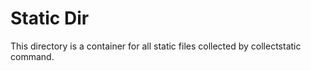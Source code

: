 Static Dir
===================

This directory is a container for all static files collected by collectstatic command.